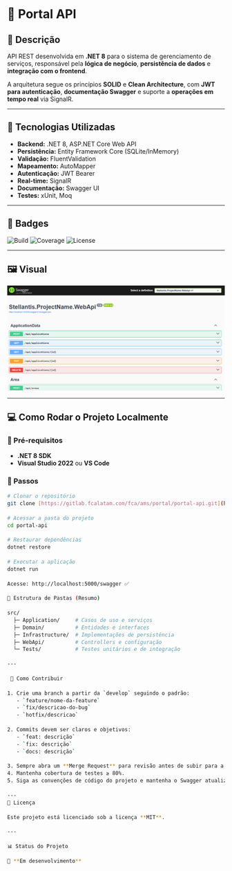 # 📌 Portal API

## 📝 Descrição

API REST desenvolvida em **.NET 8** para o sistema de gerenciamento de serviços, responsável pela **lógica de negócio**, **persistência de dados** e **integração com o frontend**.

A arquitetura segue os princípios **SOLID** e **Clean Architecture**, com **JWT para autenticação**, **documentação Swagger** e suporte a **operações em tempo real** via SignalR.

---

## 🚀 Tecnologias Utilizadas

- **Backend:** .NET 8, ASP.NET Core Web API
- **Persistência:** Entity Framework Core (SQLite/InMemory)
- **Validação:** FluentValidation
- **Mapeamento:** AutoMapper
- **Autenticação:** JWT Bearer
- **Real-time:** SignalR
- **Documentação:** Swagger UI
- **Testes:** xUnit, Moq

---

## 🏅 Badges

![Build](https://img.shields.io/badge/build-passing-brightgreen)
![Coverage](https://img.shields.io/badge/coverage-85%25-green)
![License](https://img.shields.io/badge/license-MIT-blue)

---

## 🖼 Visual

<p align="center">
  <img src="Swagger.png" alt="Swagger UI" width="600"/>
</p>

---

## 💻 Como Rodar o Projeto Localmente

### 🔹 Pré-requisitos

- **.NET 8 SDK**
- **Visual Studio 2022** ou **VS Code** 

### 🔹 Passos

```bash
# Clonar o repositório
git clone [https://gitlab.fcalatam.com/fca/ams/portal/portal-api.git](https://gitlab.fcalatam.com/fca/ams/portal/portal-api.git)

# Acessar a pasta do projeto
cd portal-api

# Restaurar dependências
dotnet restore

# Executar a aplicação
dotnet run

Acesse: http://localhost:5000/swagger ✅

📂 Estrutura de Pastas (Resumo)

src/
  ├─ Application/     # Casos de uso e serviços
  ├─ Domain/          # Entidades e interfaces
  ├─ Infrastructure/  # Implementações de persistência
  ├─ WebApi/          # Controllers e configuração
  └─ Tests/           # Testes unitários e de integração

---

 🤝 Como Contribuir

1. Crie uma branch a partir da `develop` seguindo o padrão:  
   - `feature/nome-da-feature`  
   - `fix/descricao-do-bug`  
   - `hotfix/descricao`  

2. Commits devem ser claros e objetivos:  
   - `feat: descrição`  
   - `fix: descrição`  
   - `docs: descrição`  

3. Sempre abra um **Merge Request** para revisão antes de subir para a branch principal.  
4. Mantenha cobertura de testes ≥ 80%.
5. Siga as convenções de código do projeto e mantenha o Swagger atualizado.

---
📜 Licença

Este projeto está licenciado sob a licença **MIT**.

---

📊 Status do Projeto

🔄 **Em desenvolvimento**